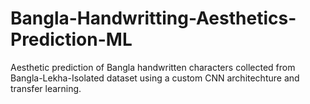 # Bangla-Handwritting-Aesthetics-Prediction-ML
Aesthetic prediction of Bangla handwritten characters collected from Bangla-Lekha-Isolated dataset using a custom CNN architechture and transfer learning.
